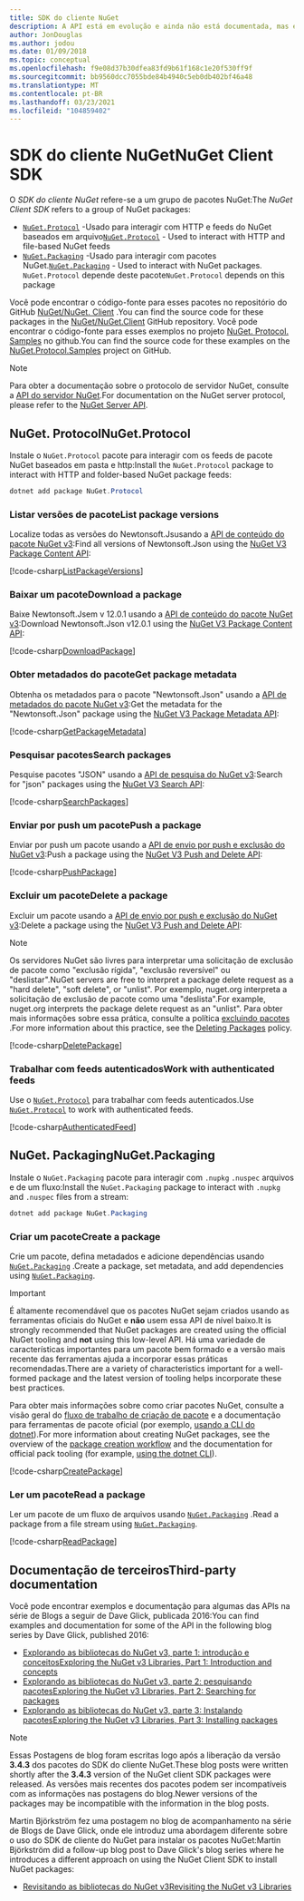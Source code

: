 ```yaml
---
title: SDK do cliente NuGet
description: A API está em evolução e ainda não está documentada, mas exemplos estão disponíveis no blog de Dave Glick.
author: JonDouglas
ms.author: jodou
ms.date: 01/09/2018
ms.topic: conceptual
ms.openlocfilehash: f9e08d37b30dfea83fd9b61f168c1e20f530ff9f
ms.sourcegitcommit: bb9560dcc7055bde84b4940c5eb0db402bf46a48
ms.translationtype: MT
ms.contentlocale: pt-BR
ms.lasthandoff: 03/23/2021
ms.locfileid: "104859402"
---
```

# <a name="nuget-client-sdk"></a><span data-ttu-id="80b20-103">SDK do cliente NuGet</span><span class="sxs-lookup"><span data-stu-id="80b20-103">NuGet Client SDK</span></span>

<span data-ttu-id="80b20-104">O *SDK do cliente NuGet* refere-se a um grupo de pacotes NuGet:</span><span class="sxs-lookup"><span data-stu-id="80b20-104">The *NuGet Client SDK* refers to a group of NuGet packages:</span></span>

* <span data-ttu-id="80b20-105">[`NuGet.Protocol`](https://www.nuget.org/packages/NuGet.Protocol) -Usado para interagir com HTTP e feeds do NuGet baseados em arquivo</span><span class="sxs-lookup"><span data-stu-id="80b20-105">[`NuGet.Protocol`](https://www.nuget.org/packages/NuGet.Protocol) - Used to interact with HTTP and file-based NuGet feeds</span></span>
* <span data-ttu-id="80b20-106">[`NuGet.Packaging`](https://www.nuget.org/packages/NuGet.Packaging) -Usado para interagir com pacotes NuGet.</span><span class="sxs-lookup"><span data-stu-id="80b20-106">[`NuGet.Packaging`](https://www.nuget.org/packages/NuGet.Packaging) - Used to interact with NuGet packages.</span></span> <span data-ttu-id="80b20-107">`NuGet.Protocol` depende deste pacote</span><span class="sxs-lookup"><span data-stu-id="80b20-107">`NuGet.Protocol` depends on this package</span></span>

<span data-ttu-id="80b20-108">Você pode encontrar o código-fonte para esses pacotes no repositório do GitHub [NuGet/NuGet. Client](https://github.com/NuGet/NuGet.Client) .</span><span class="sxs-lookup"><span data-stu-id="80b20-108">You can find the source code for these packages in the [NuGet/NuGet.Client](https://github.com/NuGet/NuGet.Client) GitHub repository.</span></span>
<span data-ttu-id="80b20-109">Você pode encontrar o código-fonte para esses exemplos no projeto [NuGet. Protocol. Samples](https://github.com/NuGet/Samples/tree/main/NuGetProtocolSamples) no github.</span><span class="sxs-lookup"><span data-stu-id="80b20-109">You can find the source code for these examples on the [NuGet.Protocol.Samples](https://github.com/NuGet/Samples/tree/main/NuGetProtocolSamples) project on GitHub.</span></span>

> [!Note]
> <span data-ttu-id="80b20-110">Para obter a documentação sobre o protocolo de servidor NuGet, consulte a [API do servidor NuGet](~/api/overview.md).</span><span class="sxs-lookup"><span data-stu-id="80b20-110">For documentation on the NuGet server protocol, please refer to the [NuGet Server API](~/api/overview.md).</span></span>

## <a name="nugetprotocol"></a><span data-ttu-id="80b20-111">NuGet. Protocol</span><span class="sxs-lookup"><span data-stu-id="80b20-111">NuGet.Protocol</span></span>

<span data-ttu-id="80b20-112">Instale o `NuGet.Protocol` pacote para interagir com os feeds de pacote NuGet baseados em pasta e http:</span><span class="sxs-lookup"><span data-stu-id="80b20-112">Install the `NuGet.Protocol` package to interact with HTTP and folder-based NuGet package feeds:</span></span>

```ps1
dotnet add package NuGet.Protocol
```

### <a name="list-package-versions"></a><span data-ttu-id="80b20-113">Listar versões de pacote</span><span class="sxs-lookup"><span data-stu-id="80b20-113">List package versions</span></span>

<span data-ttu-id="80b20-114">Localize todas as versões do Newtonsoft.Jsusando a [API de conteúdo do pacote NuGet v3](../api/package-base-address-resource.md#enumerate-package-versions):</span><span class="sxs-lookup"><span data-stu-id="80b20-114">Find all versions of Newtonsoft.Json using the [NuGet V3 Package Content API](../api/package-base-address-resource.md#enumerate-package-versions):</span></span>

[!code-csharp[ListPackageVersions](~/../nuget-samples/NuGetProtocolSamples/Program.cs?name=ListPackageVersions)]

### <a name="download-a-package"></a><span data-ttu-id="80b20-115">Baixar um pacote</span><span class="sxs-lookup"><span data-stu-id="80b20-115">Download a package</span></span>

<span data-ttu-id="80b20-116">Baixe Newtonsoft.Jsem v 12.0.1 usando a [API de conteúdo do pacote NuGet v3](../api/package-base-address-resource.md):</span><span class="sxs-lookup"><span data-stu-id="80b20-116">Download Newtonsoft.Json v12.0.1 using the [NuGet V3 Package Content API](../api/package-base-address-resource.md):</span></span>

[!code-csharp[DownloadPackage](~/../nuget-samples/NuGetProtocolSamples/Program.cs?name=DownloadPackage)]

### <a name="get-package-metadata"></a><span data-ttu-id="80b20-117">Obter metadados do pacote</span><span class="sxs-lookup"><span data-stu-id="80b20-117">Get package metadata</span></span>

<span data-ttu-id="80b20-118">Obtenha os metadados para o pacote "Newtonsoft.Json" usando a [API de metadados do pacote NuGet v3](../api/registration-base-url-resource.md):</span><span class="sxs-lookup"><span data-stu-id="80b20-118">Get the metadata for the "Newtonsoft.Json" package using the [NuGet V3 Package Metadata API](../api/registration-base-url-resource.md):</span></span>

[!code-csharp[GetPackageMetadata](~/../nuget-samples/NuGetProtocolSamples/Program.cs?name=GetPackageMetadata)]

### <a name="search-packages"></a><span data-ttu-id="80b20-119">Pesquisar pacotes</span><span class="sxs-lookup"><span data-stu-id="80b20-119">Search packages</span></span>

<span data-ttu-id="80b20-120">Pesquise pacotes "JSON" usando a [API de pesquisa do NuGet v3](../api/search-query-service-resource.md):</span><span class="sxs-lookup"><span data-stu-id="80b20-120">Search for "json" packages using the [NuGet V3 Search API](../api/search-query-service-resource.md):</span></span>

[!code-csharp[SearchPackages](~/../nuget-samples/NuGetProtocolSamples/Program.cs?name=SearchPackages)]

### <a name="push-a-package"></a><span data-ttu-id="80b20-121">Enviar por push um pacote</span><span class="sxs-lookup"><span data-stu-id="80b20-121">Push a package</span></span>

<span data-ttu-id="80b20-122">Enviar por push um pacote usando a [API de envio por push e exclusão do NuGet v3](../api/package-publish-resource.md):</span><span class="sxs-lookup"><span data-stu-id="80b20-122">Push a package using the [NuGet V3 Push and Delete API](../api/package-publish-resource.md):</span></span>

[!code-csharp[PushPackage](~/../nuget-samples/NuGetProtocolSamples/Program.cs?name=PushPackage)]

### <a name="delete-a-package"></a><span data-ttu-id="80b20-123">Excluir um pacote</span><span class="sxs-lookup"><span data-stu-id="80b20-123">Delete a package</span></span>

<span data-ttu-id="80b20-124">Excluir um pacote usando a [API de envio por push e exclusão do NuGet v3](../api/package-publish-resource.md):</span><span class="sxs-lookup"><span data-stu-id="80b20-124">Delete a package using the [NuGet V3 Push and Delete API](../api/package-publish-resource.md):</span></span>

> [!Note]
> <span data-ttu-id="80b20-125">Os servidores NuGet são livres para interpretar uma solicitação de exclusão de pacote como "exclusão rígida", "exclusão reversível" ou "deslistar".</span><span class="sxs-lookup"><span data-stu-id="80b20-125">NuGet servers are free to interpret a package delete request as a "hard delete", "soft delete", or "unlist".</span></span>
> <span data-ttu-id="80b20-126">Por exemplo, nuget.org interpreta a solicitação de exclusão de pacote como uma "deslista".</span><span class="sxs-lookup"><span data-stu-id="80b20-126">For example, nuget.org interprets the package delete request as an "unlist".</span></span> <span data-ttu-id="80b20-127">Para obter mais informações sobre essa prática, consulte a política [excluindo pacotes](../nuget-org/policies/deleting-packages.md) .</span><span class="sxs-lookup"><span data-stu-id="80b20-127">For more information about this practice, see the [Deleting Packages](../nuget-org/policies/deleting-packages.md) policy.</span></span>

[!code-csharp[DeletePackage](~/../nuget-samples/NuGetProtocolSamples/Program.cs?name=DeletePackage)]

### <a name="work-with-authenticated-feeds"></a><span data-ttu-id="80b20-128">Trabalhar com feeds autenticados</span><span class="sxs-lookup"><span data-stu-id="80b20-128">Work with authenticated feeds</span></span>

<span data-ttu-id="80b20-129">Use o [`NuGet.Protocol`](https://www.nuget.org/packages/NuGet.Protocol) para trabalhar com feeds autenticados.</span><span class="sxs-lookup"><span data-stu-id="80b20-129">Use [`NuGet.Protocol`](https://www.nuget.org/packages/NuGet.Protocol) to work with authenticated feeds.</span></span>

[!code-csharp[AuthenticatedFeed](~/../nuget-samples/NuGetProtocolSamples/Program.cs?name=AuthenticatedFeed)]

## <a name="nugetpackaging"></a><span data-ttu-id="80b20-130">NuGet. Packaging</span><span class="sxs-lookup"><span data-stu-id="80b20-130">NuGet.Packaging</span></span>

<span data-ttu-id="80b20-131">Instale o `NuGet.Packaging` pacote para interagir com `.nupkg` `.nuspec` arquivos e de um fluxo:</span><span class="sxs-lookup"><span data-stu-id="80b20-131">Install the `NuGet.Packaging` package to interact with `.nupkg` and `.nuspec` files from a stream:</span></span>

```ps1
dotnet add package NuGet.Packaging
```

### <a name="create-a-package"></a><span data-ttu-id="80b20-132">Criar um pacote</span><span class="sxs-lookup"><span data-stu-id="80b20-132">Create a package</span></span>

<span data-ttu-id="80b20-133">Crie um pacote, defina metadados e adicione dependências usando [`NuGet.Packaging`](https://www.nuget.org/packages/NuGet.Packaging) .</span><span class="sxs-lookup"><span data-stu-id="80b20-133">Create a package, set metadata, and add dependencies using [`NuGet.Packaging`](https://www.nuget.org/packages/NuGet.Packaging).</span></span>

> [!IMPORTANT]
> <span data-ttu-id="80b20-134">É altamente recomendável que os pacotes NuGet sejam criados usando as ferramentas oficiais do NuGet e **não** usem essa API de nível baixo.</span><span class="sxs-lookup"><span data-stu-id="80b20-134">It is strongly recommended that NuGet packages are created using the official NuGet tooling and **not** using this low-level API.</span></span> <span data-ttu-id="80b20-135">Há uma variedade de características importantes para um pacote bem formado e a versão mais recente das ferramentas ajuda a incorporar essas práticas recomendadas.</span><span class="sxs-lookup"><span data-stu-id="80b20-135">There are a variety of characteristics important for a well-formed package and the latest version of tooling helps incorporate these best practices.</span></span>
> 
> <span data-ttu-id="80b20-136">Para obter mais informações sobre como criar pacotes NuGet, consulte a visão geral do [fluxo de trabalho de criação de pacote](../create-packages/overview-and-workflow.md) e a documentação para ferramentas de pacote oficial (por exemplo, [usando a CLI do dotnet](../create-packages/creating-a-package-dotnet-cli.md)).</span><span class="sxs-lookup"><span data-stu-id="80b20-136">For more information about creating NuGet packages, see the overview of the [package creation workflow](../create-packages/overview-and-workflow.md) and the documentation for official pack tooling (for example, [using the dotnet CLI](../create-packages/creating-a-package-dotnet-cli.md)).</span></span>

[!code-csharp[CreatePackage](~/../nuget-samples/NuGetProtocolSamples/Program.cs?name=CreatePackage)]

### <a name="read-a-package"></a><span data-ttu-id="80b20-137">Ler um pacote</span><span class="sxs-lookup"><span data-stu-id="80b20-137">Read a package</span></span>

<span data-ttu-id="80b20-138">Ler um pacote de um fluxo de arquivos usando [`NuGet.Packaging`](https://www.nuget.org/packages/NuGet.Packaging) .</span><span class="sxs-lookup"><span data-stu-id="80b20-138">Read a package from a file stream using [`NuGet.Packaging`](https://www.nuget.org/packages/NuGet.Packaging).</span></span>

[!code-csharp[ReadPackage](~/../nuget-samples/NuGetProtocolSamples/Program.cs?name=ReadPackage)]

## <a name="third-party-documentation"></a><span data-ttu-id="80b20-139">Documentação de terceiros</span><span class="sxs-lookup"><span data-stu-id="80b20-139">Third-party documentation</span></span>

<span data-ttu-id="80b20-140">Você pode encontrar exemplos e documentação para algumas das APIs na série de Blogs a seguir de Dave Glick, publicada 2016:</span><span class="sxs-lookup"><span data-stu-id="80b20-140">You can find examples and documentation for some of the API in the following blog series by Dave Glick, published 2016:</span></span>

- [<span data-ttu-id="80b20-141">Explorando as bibliotecas do NuGet v3, parte 1: introdução e conceitos</span><span class="sxs-lookup"><span data-stu-id="80b20-141">Exploring the NuGet v3 Libraries, Part 1: Introduction and concepts</span></span>](http://daveaglick.com/posts/exploring-the-nuget-v3-libraries-part-1)
- [<span data-ttu-id="80b20-142">Explorando as bibliotecas do NuGet v3, parte 2: pesquisando pacotes</span><span class="sxs-lookup"><span data-stu-id="80b20-142">Exploring the NuGet v3 Libraries, Part 2: Searching for packages</span></span>](http://daveaglick.com/posts/exploring-the-nuget-v3-libraries-part-2)
- [<span data-ttu-id="80b20-143">Explorando as bibliotecas do NuGet v3, parte 3: Instalando pacotes</span><span class="sxs-lookup"><span data-stu-id="80b20-143">Exploring the NuGet v3 Libraries, Part 3: Installing packages</span></span>](http://daveaglick.com/posts/exploring-the-nuget-v3-libraries-part-3)

> [!Note]
> <span data-ttu-id="80b20-144">Essas Postagens de blog foram escritas logo após a liberação da versão **3.4.3** dos pacotes do SDK do cliente NuGet.</span><span class="sxs-lookup"><span data-stu-id="80b20-144">These blog posts were written shortly after the **3.4.3** version of the NuGet client SDK packages were released.</span></span>
> <span data-ttu-id="80b20-145">As versões mais recentes dos pacotes podem ser incompatíveis com as informações nas postagens do blog.</span><span class="sxs-lookup"><span data-stu-id="80b20-145">Newer versions of the packages may be incompatible with the information in the blog posts.</span></span>

<span data-ttu-id="80b20-146">Martin Björkström fez uma postagem no blog de acompanhamento na série de Blogs de Dave Glick, onde ele introduz uma abordagem diferente sobre o uso do SDK de cliente do NuGet para instalar os pacotes NuGet:</span><span class="sxs-lookup"><span data-stu-id="80b20-146">Martin Björkström did a follow-up blog post to Dave Glick's blog series where he introduces a different approach on using the NuGet Client SDK to install NuGet packages:</span></span>

- [<span data-ttu-id="80b20-147">Revisitando as bibliotecas do NuGet v3</span><span class="sxs-lookup"><span data-stu-id="80b20-147">Revisiting the NuGet v3 Libraries</span></span>](https://martinbjorkstrom.com/posts/2018-09-19-revisiting-nuget-client-libraries)
